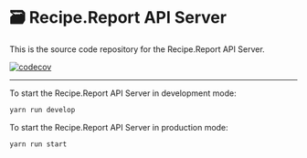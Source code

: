 # 🗃 Recipe.Report API Server  

This is the source code repository for the Recipe.Report API Server.  

[![codecov](https://codecov.io/gh/nothingworksright/api.recipe.report/branch/main/graph/badge.svg?token=ARrGqDcKhD)](https://codecov.io/gh/nothingworksright/api.recipe.report)  

---  

To start the Recipe.Report API Server in development mode:  

```bash
yarn run develop
```

To start the Recipe.Report API Server in production mode:  

```bash
yarn run start
```

